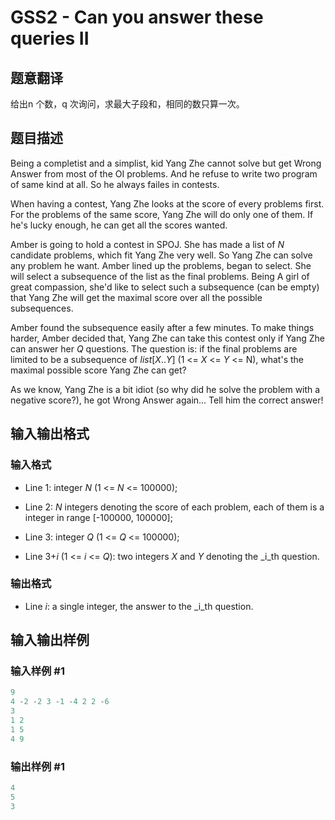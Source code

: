 # GSS2 - Can you answer these queries II

## 题意翻译

给出n 个数，q 次询问，求最大子段和，相同的数只算一次。

## 题目描述

Being a completist and a simplist, kid Yang Zhe cannot solve but get Wrong Answer from most of the OI problems. And he refuse to write two program of same kind at all. So he always failes in contests.

When having a contest, Yang Zhe looks at the score of every problems first. For the problems of the same score, Yang Zhe will do only one of them. If he's lucky enough, he can get all the scores wanted.

Amber is going to hold a contest in SPOJ. She has made a list of _N_ candidate problems, which fit Yang Zhe very well. So Yang Zhe can solve any problem he want. Amber lined up the problems, began to select. She will select a subsequence of the list as the final problems. Being A girl of great compassion, she'd like to select such a subsequence (can be empty) that Yang Zhe will get the maximal score over all the possible subsequences.

Amber found the subsequence easily after a few minutes. To make things harder, Amber decided that, Yang Zhe can take this contest only if Yang Zhe can answer her _Q_ questions. The question is: if the final problems are limited to be a subsequence of _list_\[_X_.._Y_\] (1 <= _X_ <= _Y_ <= N), what's the maximal possible score Yang Zhe can get?

As we know, Yang Zhe is a bit idiot (so why did he solve the problem with a negative score?), he got Wrong Answer again... Tell him the correct answer!

## 输入输出格式

### 输入格式

- Line 1: integer _N_ (1 <= _N_ <= 100000);

- Line 2: _N_ integers denoting the score of each problem, each of them is a integer in range \[-100000, 100000\];

- Line 3: integer _Q_ (1 <= _Q_ <= 100000);

- Line 3+_i_ (1 <= _i_ <= _Q_): two integers _X_ and _Y_ denoting the _i_th question.

### 输出格式

- Line _i_: a single integer, the answer to the _i_th question.

## 输入输出样例

### 输入样例 #1

```cpp
9
4 -2 -2 3 -1 -4 2 2 -6
3
1 2
1 5
4 9
```


### 输出样例 #1

```cpp
4
5
3
```


